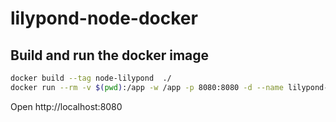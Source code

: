 # lilypond-node-docker

## Build and run the docker image
```bash
docker build --tag node-lilypond  ./
docker run --rm -v $(pwd):/app -w /app -p 8080:8080 -d --name lilypond-demo node-lilypond
```

Open http://localhost:8080 